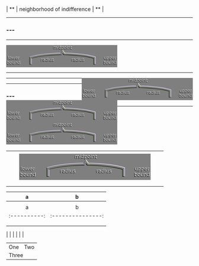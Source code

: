 

|   **     |  neighborhood of indifference          |     **       |

-----


### ---

----

 <img src="assets/midpointradius2.png" alt="drawing" width="300" align="center" />  

----

 <img src="assets/midpointradius2.png" alt="drawing" width="300" align="right" />  

----

 <img src="assets/midpointradius2.png" alt="drawing" width="300" align="left" />  

----

### ---



-----


<img src="assets/midpointradius2.png" alt="drawing" width="300" />





|          |        |             |                 |              |
|:--------:|:------:|:-----------:|:---------------:|:------------:|
|          |        |             |                 |              |
|          |        |   ![midrad](assets/midpointradius2.png)           |                 |              |
|          |        |             |                 |              |
|          |        |             |                 |              |


|                 a             |                 b            |
|:----------------------------:|:---------------------------:|
|                              |                             |
|       a     |       b          |   c              |   d        |
|:----------:|:---------------:|:---------------:|:---------:|
|            |                 |                 |           |
|            |                 |                 |           |
|                              |                             |


|          |        |             |                 |              |



<table>
  <tr>
    <td>One</td>
    <td>Two</td>
  </tr>
  <tr>
    <td colspan="2">Three</td>
  </tr>
</table>
